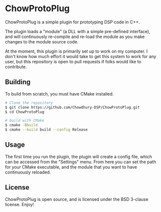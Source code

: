 # ChowProtoPlug

ChowProtoPlug is a simple plugin for prototyping DSP code in C++.

The plugin loads a "module" (a DLL with a simple pre-defined interface),
and will continuously re-compile and re-load the module as you make changes
to the module source code.

At the moment, this plugin is primarily set up to work on my computer.
I don't know how much effort it would take to get this system to work
for any user, but this repository is open to pull requests if folks would
like to contribute.

## Building

To build from scratch, you must have CMake installed.

```bash
# Clone the repository
$ git clone https://github.com/Chowdhury-DSP/ChowProtoPlug.git
$ cd ChowProtoPlug

# build with CMake
$ cmake -Bbuild
$ cmake --build build --config Release
```

## Usage

The first time you run the plugin, the plugin will create a config file,
which can be accessed from the "Settings" menu. From here you can set the
path for your CMake executable, and the module that you want to have
continuously reloaded.

## License

ChowProtoPlug is open source, and is licensed under the BSD 3-clause license.
Enjoy!
